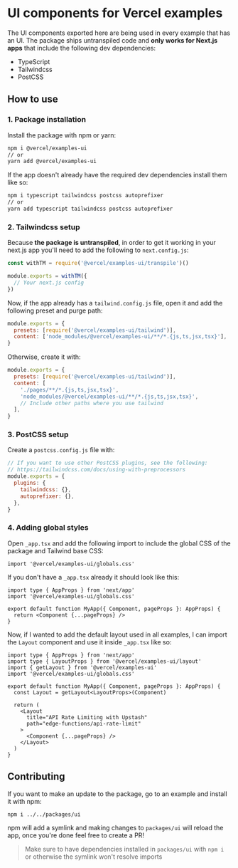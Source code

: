 # UI components for Vercel examples

The UI components exported here are being used in every example that has an UI. The package ships untranspiled code and **only works for Next.js apps** that include the following dev dependencies:

- TypeScript
- Tailwindcss
- PostCSS

## How to use

### 1. Package installation

Install the package with npm or yarn:

```bash
npm i @vercel/examples-ui
// or
yarn add @vercel/examples-ui
```

If the app doesn't already have the required dev dependencies install them like so:

```bash
npm i typescript tailwindcss postcss autoprefixer
// or
yarn add typescript tailwindcss postcss autoprefixer
```

### 2. Tailwindcss setup

Because **the package is untranspiled**, in order to get it working in your next.js app you'll need to add the following to `next.config.js`:

```js
const withTM = require('@vercel/examples-ui/transpile')()

module.exports = withTM({
  // Your next.js config
})
```

Now, if the app already has a `tailwind.config.js` file, open it and add the following preset and purge path:

```js
module.exports = {
  presets: [require('@vercel/examples-ui/tailwind')],
  content: ['node_modules/@vercel/examples-ui/**/*.{js,ts,jsx,tsx}'],
}
```

Otherwise, create it with:

```js
module.exports = {
  presets: [require('@vercel/examples-ui/tailwind')],
  content: [
    './pages/**/*.{js,ts,jsx,tsx}',
    'node_modules/@vercel/examples-ui/**/*.{js,ts,jsx,tsx}',
    // Include other paths where you use tailwind
  ],
}
```

### 3. PostCSS setup

Create a `postcss.config.js` file with:

```js
// If you want to use other PostCSS plugins, see the following:
// https://tailwindcss.com/docs/using-with-preprocessors
module.exports = {
  plugins: {
    tailwindcss: {},
    autoprefixer: {},
  },
}
```

### 4. Adding global styles

Open `_app.tsx` and add the following import to include the global CSS of the package and Tailwind base CSS:

```tsx
import '@vercel/examples-ui/globals.css'
```

If you don't have a `_app.tsx` already it should look like this:

```tsx
import type { AppProps } from 'next/app'
import '@vercel/examples-ui/globals.css'

export default function MyApp({ Component, pageProps }: AppProps) {
  return <Component {...pageProps} />
}
```

Now, if I wanted to add the default layout used in all examples, I can import the `Layout` component and use it inside `_app.tsx` like so:

```tsx
import type { AppProps } from 'next/app'
import type { LayoutProps } from '@vercel/examples-ui/layout'
import { getLayout } from '@vercel/examples-ui'
import '@vercel/examples-ui/globals.css'

export default function MyApp({ Component, pageProps }: AppProps) {
  const Layout = getLayout<LayoutProps>(Component)

  return (
    <Layout
      title="API Rate Limiting with Upstash"
      path="edge-functions/api-rate-limit"
    >
      <Component {...pageProps} />
    </Layout>
  )
}
```

## Contributing

If you want to make an update to the package, go to an example and install it with npm:

```bash
npm i ../../packages/ui
```

npm will add a symlink and making changes to `packages/ui` will reload the app, once you're done feel free to create a PR!

> Make sure to have dependencies installed in `packages/ui` with `npm i` or otherwise the symlink won't resolve imports
